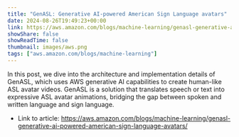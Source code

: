 ```yaml
---
title: "GenASL: Generative AI-powered American Sign Language avatars"
date: 2024-08-26T19:49:23+00:00
link: https://aws.amazon.com/blogs/machine-learning/genasl-generative-ai-powered-american-sign-language-avatars/
showShare: false
showReadTime: false
thumbnail: images/aws.png
tags: ["aws.amazon.com/blogs/machine-learning"]
---
```

In this post, we dive into the architecture and implementation details of GenASL, which uses AWS generative AI capabilities to create human-like ASL avatar videos. GenASL is a solution that translates speech or text into expressive ASL avatar animations, bridging the gap between spoken and written language and sign language.

- Link to article: https://aws.amazon.com/blogs/machine-learning/genasl-generative-ai-powered-american-sign-language-avatars/